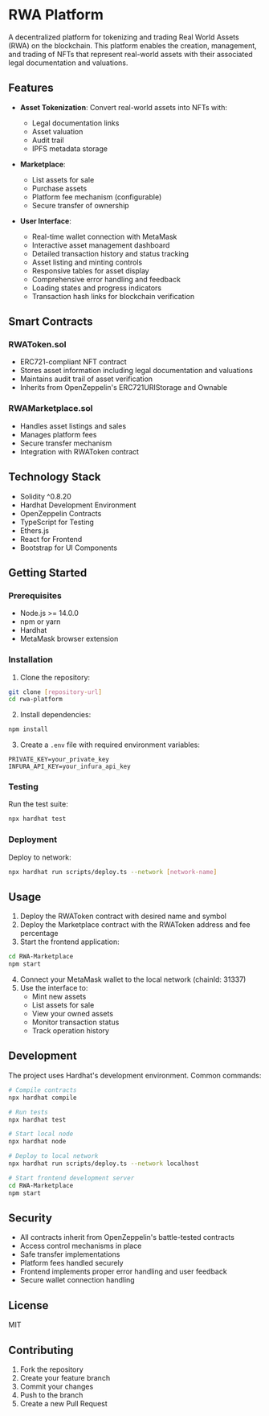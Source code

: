 # RWA Platform

A decentralized platform for tokenizing and trading Real World Assets (RWA) on the blockchain. This platform enables the creation, management, and trading of NFTs that represent real-world assets with their associated legal documentation and valuations.

## Features

- **Asset Tokenization**: Convert real-world assets into NFTs with:
  - Legal documentation links
  - Asset valuation
  - Audit trail
  - IPFS metadata storage

- **Marketplace**:
  - List assets for sale
  - Purchase assets
  - Platform fee mechanism (configurable)
  - Secure transfer of ownership

- **User Interface**:
  - Real-time wallet connection with MetaMask
  - Interactive asset management dashboard
  - Detailed transaction history and status tracking
  - Asset listing and minting controls
  - Responsive tables for asset display
  - Comprehensive error handling and feedback
  - Loading states and progress indicators
  - Transaction hash links for blockchain verification

## Smart Contracts

### RWAToken.sol
- ERC721-compliant NFT contract
- Stores asset information including legal documentation and valuations
- Maintains audit trail of asset verification
- Inherits from OpenZeppelin's ERC721URIStorage and Ownable

### RWAMarketplace.sol
- Handles asset listings and sales
- Manages platform fees
- Secure transfer mechanism
- Integration with RWAToken contract

## Technology Stack

- Solidity ^0.8.20
- Hardhat Development Environment
- OpenZeppelin Contracts
- TypeScript for Testing
- Ethers.js
- React for Frontend
- Bootstrap for UI Components

## Getting Started

### Prerequisites

- Node.js >= 14.0.0
- npm or yarn
- Hardhat
- MetaMask browser extension

### Installation

1. Clone the repository:
```bash
git clone [repository-url]
cd rwa-platform
```

2. Install dependencies:
```bash
npm install
```

3. Create a `.env` file with required environment variables:
```env
PRIVATE_KEY=your_private_key
INFURA_API_KEY=your_infura_api_key
```

### Testing

Run the test suite:
```bash
npx hardhat test
```

### Deployment

Deploy to network:
```bash
npx hardhat run scripts/deploy.ts --network [network-name]
```

## Usage

1. Deploy the RWAToken contract with desired name and symbol
2. Deploy the Marketplace contract with the RWAToken address and fee percentage
3. Start the frontend application:
```bash
cd RWA-Marketplace
npm start
```
4. Connect your MetaMask wallet to the local network (chainId: 31337)
5. Use the interface to:
   - Mint new assets
   - List assets for sale
   - View your owned assets
   - Monitor transaction status
   - Track operation history

## Development

The project uses Hardhat's development environment. Common commands:

```bash
# Compile contracts
npx hardhat compile

# Run tests
npx hardhat test

# Start local node
npx hardhat node

# Deploy to local network
npx hardhat run scripts/deploy.ts --network localhost

# Start frontend development server
cd RWA-Marketplace
npm start
```

## Security

- All contracts inherit from OpenZeppelin's battle-tested contracts
- Access control mechanisms in place
- Safe transfer implementations
- Platform fees handled securely
- Frontend implements proper error handling and user feedback
- Secure wallet connection handling

## License

MIT

## Contributing

1. Fork the repository
2. Create your feature branch
3. Commit your changes
4. Push to the branch
5. Create a new Pull Request
